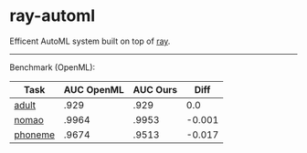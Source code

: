 # ray-automl

Efficent AutoML system built on top of [ray](https://github.com/ray-project/ray).

---

Benchmark (OpenML):

| Task | AUC OpenML | AUC Ours | Diff |
| --- | --- | --- | --- |
| [adult](https://www.openml.org/t/7592) | .929 | .929 | 0.0 |
| [nomao](https://www.openml.org/t/9977) | .9964 | .9953 | -0.001 |
| [phoneme](https://www.openml.org/t/9952) | .9674 | .9513 | -0.017 |
